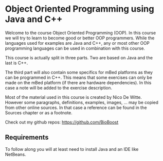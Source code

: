 # Object Oriented Programming using Java and C++

Welcome to the course Object Oriented Programming (OOP). In this course we will try to learn to become good or better OOP programmers. While the languages used for examples are Java and C++, any or most other OOP programming languages can be used in combination with this course.

This course is actually split in three parts. Two are based on Java and the last is C++.

The third part will also contain some specifics for mBed platforms as they can be programmed in C++. This means that some exercises can only be made on the mBed platform (if there are hardware dependencies). In this case a note will be added to the exercise description.

Most of the material used in this course is created by Nico De Witte. However some paragraphs, definitions, examples, images, ... may be copied from other online sources. In that case a reference can be found in the Sources chapter or as a footnote.

Check out my github repos: https://github.com/BioBoost

## Requirements

To follow along you will at least need to install Java and an IDE like NetBeans.
